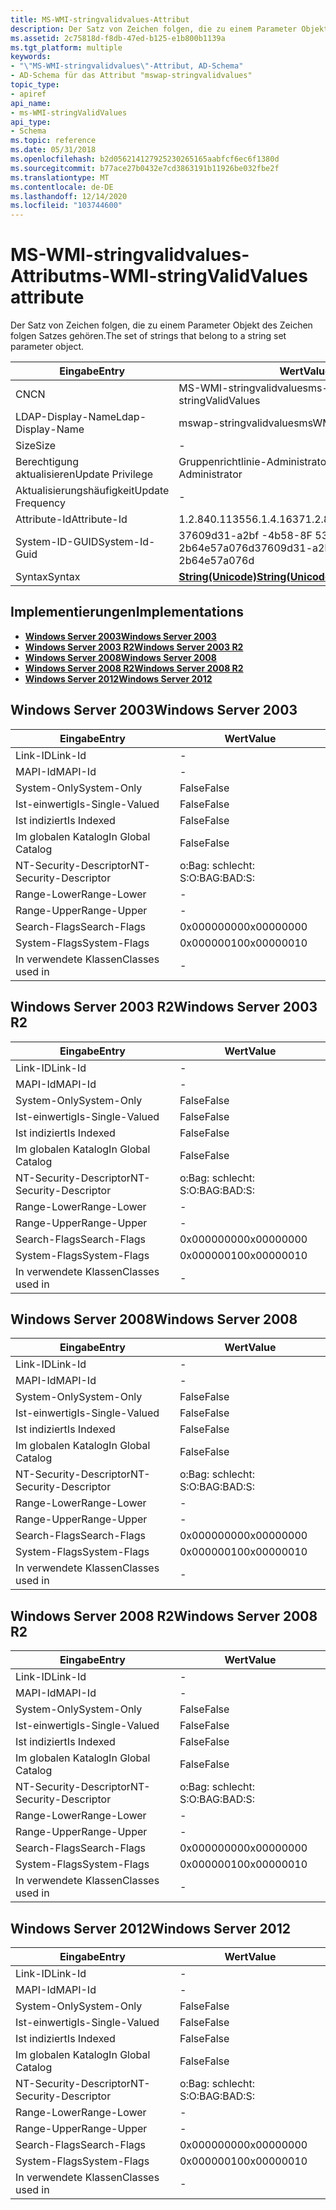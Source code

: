 ```yaml
---
title: MS-WMI-stringvalidvalues-Attribut
description: Der Satz von Zeichen folgen, die zu einem Parameter Objekt des Zeichen folgen Satzes gehören.
ms.assetid: 2c75818d-f8db-47ed-b125-e1b800b1139a
ms.tgt_platform: multiple
keywords:
- "\"MS-WMI-stringvalidvalues\"-Attribut, AD-Schema"
- AD-Schema für das Attribut "mswap-stringvalidvalues"
topic_type:
- apiref
api_name:
- ms-WMI-stringValidValues
api_type:
- Schema
ms.topic: reference
ms.date: 05/31/2018
ms.openlocfilehash: b2d056214127925230265165aabfcf6ec6f1380d
ms.sourcegitcommit: b77ace27b0432e7cd3863191b11926be032fbe2f
ms.translationtype: MT
ms.contentlocale: de-DE
ms.lasthandoff: 12/14/2020
ms.locfileid: "103744600"
---
```

# <a name="ms-wmi-stringvalidvalues-attribute"></a><span data-ttu-id="159b1-105">MS-WMI-stringvalidvalues-Attribut</span><span class="sxs-lookup"><span data-stu-id="159b1-105">ms-WMI-stringValidValues attribute</span></span>

<span data-ttu-id="159b1-106">Der Satz von Zeichen folgen, die zu einem Parameter Objekt des Zeichen folgen Satzes gehören.</span><span class="sxs-lookup"><span data-stu-id="159b1-106">The set of strings that belong to a string set parameter object.</span></span>



| <span data-ttu-id="159b1-107">Eingabe</span><span class="sxs-lookup"><span data-stu-id="159b1-107">Entry</span></span> | <span data-ttu-id="159b1-108">Wert</span><span class="sxs-lookup"><span data-stu-id="159b1-108">Value</span></span> |
|-------------------|---------------------------------------------|
| <span data-ttu-id="159b1-109">CN</span><span class="sxs-lookup"><span data-stu-id="159b1-109">CN</span></span>                | <span data-ttu-id="159b1-110">MS-WMI-stringvalidvalues</span><span class="sxs-lookup"><span data-stu-id="159b1-110">ms-WMI-stringValidValues</span></span>                    |
| <span data-ttu-id="159b1-111">LDAP-Display-Name</span><span class="sxs-lookup"><span data-stu-id="159b1-111">Ldap-Display-Name</span></span> | <span data-ttu-id="159b1-112">mswap-stringvalidvalues</span><span class="sxs-lookup"><span data-stu-id="159b1-112">msWMI-StringValidValues</span></span>                     |
| <span data-ttu-id="159b1-113">Size</span><span class="sxs-lookup"><span data-stu-id="159b1-113">Size</span></span>              | \-                                          |
| <span data-ttu-id="159b1-114">Berechtigung aktualisieren</span><span class="sxs-lookup"><span data-stu-id="159b1-114">Update Privilege</span></span>  | <span data-ttu-id="159b1-115">Gruppenrichtlinie-Administrator</span><span class="sxs-lookup"><span data-stu-id="159b1-115">Group Policy Administrator</span></span>                  |
| <span data-ttu-id="159b1-116">Aktualisierungshäufigkeit</span><span class="sxs-lookup"><span data-stu-id="159b1-116">Update Frequency</span></span>  | \-                                          |
| <span data-ttu-id="159b1-117">Attribute-Id</span><span class="sxs-lookup"><span data-stu-id="159b1-117">Attribute-Id</span></span>      | <span data-ttu-id="159b1-118">1.2.840.113556.1.4.1637</span><span class="sxs-lookup"><span data-stu-id="159b1-118">1.2.840.113556.1.4.1637</span></span>                     |
| <span data-ttu-id="159b1-119">System-ID-GUID</span><span class="sxs-lookup"><span data-stu-id="159b1-119">System-Id-Guid</span></span>    | <span data-ttu-id="159b1-120">37609d31-a2bf -4b58-8F 53-2b64e57a076d</span><span class="sxs-lookup"><span data-stu-id="159b1-120">37609d31-a2bf-4b58-8f53-2b64e57a076d</span></span>        |
| <span data-ttu-id="159b1-121">Syntax</span><span class="sxs-lookup"><span data-stu-id="159b1-121">Syntax</span></span>            | [<span data-ttu-id="159b1-122">**String(Unicode)**</span><span class="sxs-lookup"><span data-stu-id="159b1-122">**String(Unicode)**</span></span>](s-string-unicode.md) |



## <a name="implementations"></a><span data-ttu-id="159b1-123">Implementierungen</span><span class="sxs-lookup"><span data-stu-id="159b1-123">Implementations</span></span>

-   [<span data-ttu-id="159b1-124">**Windows Server 2003**</span><span class="sxs-lookup"><span data-stu-id="159b1-124">**Windows Server 2003**</span></span>](#windows-server-2003)
-   [<span data-ttu-id="159b1-125">**Windows Server 2003 R2**</span><span class="sxs-lookup"><span data-stu-id="159b1-125">**Windows Server 2003 R2**</span></span>](#windows-server-2003-r2)
-   [<span data-ttu-id="159b1-126">**Windows Server 2008**</span><span class="sxs-lookup"><span data-stu-id="159b1-126">**Windows Server 2008**</span></span>](#windows-server-2008)
-   [<span data-ttu-id="159b1-127">**Windows Server 2008 R2**</span><span class="sxs-lookup"><span data-stu-id="159b1-127">**Windows Server 2008 R2**</span></span>](#windows-server-2008-r2)
-   [<span data-ttu-id="159b1-128">**Windows Server 2012**</span><span class="sxs-lookup"><span data-stu-id="159b1-128">**Windows Server 2012**</span></span>](#windows-server-2012)

## <a name="windows-server-2003"></a><span data-ttu-id="159b1-129">Windows Server 2003</span><span class="sxs-lookup"><span data-stu-id="159b1-129">Windows Server 2003</span></span>



| <span data-ttu-id="159b1-130">Eingabe</span><span class="sxs-lookup"><span data-stu-id="159b1-130">Entry</span></span> | <span data-ttu-id="159b1-131">Wert</span><span class="sxs-lookup"><span data-stu-id="159b1-131">Value</span></span> |
|------------------------|--------------|
| <span data-ttu-id="159b1-132">Link-ID</span><span class="sxs-lookup"><span data-stu-id="159b1-132">Link-Id</span></span>                | \-           |
| <span data-ttu-id="159b1-133">MAPI-Id</span><span class="sxs-lookup"><span data-stu-id="159b1-133">MAPI-Id</span></span>                | \-           |
| <span data-ttu-id="159b1-134">System-Only</span><span class="sxs-lookup"><span data-stu-id="159b1-134">System-Only</span></span>            | <span data-ttu-id="159b1-135">False</span><span class="sxs-lookup"><span data-stu-id="159b1-135">False</span></span>        |
| <span data-ttu-id="159b1-136">Ist-einwertig</span><span class="sxs-lookup"><span data-stu-id="159b1-136">Is-Single-Valued</span></span>       | <span data-ttu-id="159b1-137">False</span><span class="sxs-lookup"><span data-stu-id="159b1-137">False</span></span>        |
| <span data-ttu-id="159b1-138">Ist indiziert</span><span class="sxs-lookup"><span data-stu-id="159b1-138">Is Indexed</span></span>             | <span data-ttu-id="159b1-139">False</span><span class="sxs-lookup"><span data-stu-id="159b1-139">False</span></span>        |
| <span data-ttu-id="159b1-140">Im globalen Katalog</span><span class="sxs-lookup"><span data-stu-id="159b1-140">In Global Catalog</span></span>      | <span data-ttu-id="159b1-141">False</span><span class="sxs-lookup"><span data-stu-id="159b1-141">False</span></span>        |
| <span data-ttu-id="159b1-142">NT-Security-Descriptor</span><span class="sxs-lookup"><span data-stu-id="159b1-142">NT-Security-Descriptor</span></span> | <span data-ttu-id="159b1-143">o:Bag: schlecht: S:</span><span class="sxs-lookup"><span data-stu-id="159b1-143">O:BAG:BAD:S:</span></span> |
| <span data-ttu-id="159b1-144">Range-Lower</span><span class="sxs-lookup"><span data-stu-id="159b1-144">Range-Lower</span></span>            | \-           |
| <span data-ttu-id="159b1-145">Range-Upper</span><span class="sxs-lookup"><span data-stu-id="159b1-145">Range-Upper</span></span>            | \-           |
| <span data-ttu-id="159b1-146">Search-Flags</span><span class="sxs-lookup"><span data-stu-id="159b1-146">Search-Flags</span></span>           | <span data-ttu-id="159b1-147">0x00000000</span><span class="sxs-lookup"><span data-stu-id="159b1-147">0x00000000</span></span>   |
| <span data-ttu-id="159b1-148">System-Flags</span><span class="sxs-lookup"><span data-stu-id="159b1-148">System-Flags</span></span>           | <span data-ttu-id="159b1-149">0x00000010</span><span class="sxs-lookup"><span data-stu-id="159b1-149">0x00000010</span></span>   |
| <span data-ttu-id="159b1-150">In verwendete Klassen</span><span class="sxs-lookup"><span data-stu-id="159b1-150">Classes used in</span></span>        | \-           |



## <a name="windows-server-2003-r2"></a><span data-ttu-id="159b1-151">Windows Server 2003 R2</span><span class="sxs-lookup"><span data-stu-id="159b1-151">Windows Server 2003 R2</span></span>



| <span data-ttu-id="159b1-152">Eingabe</span><span class="sxs-lookup"><span data-stu-id="159b1-152">Entry</span></span> | <span data-ttu-id="159b1-153">Wert</span><span class="sxs-lookup"><span data-stu-id="159b1-153">Value</span></span> |
|------------------------|--------------|
| <span data-ttu-id="159b1-154">Link-ID</span><span class="sxs-lookup"><span data-stu-id="159b1-154">Link-Id</span></span>                | \-           |
| <span data-ttu-id="159b1-155">MAPI-Id</span><span class="sxs-lookup"><span data-stu-id="159b1-155">MAPI-Id</span></span>                | \-           |
| <span data-ttu-id="159b1-156">System-Only</span><span class="sxs-lookup"><span data-stu-id="159b1-156">System-Only</span></span>            | <span data-ttu-id="159b1-157">False</span><span class="sxs-lookup"><span data-stu-id="159b1-157">False</span></span>        |
| <span data-ttu-id="159b1-158">Ist-einwertig</span><span class="sxs-lookup"><span data-stu-id="159b1-158">Is-Single-Valued</span></span>       | <span data-ttu-id="159b1-159">False</span><span class="sxs-lookup"><span data-stu-id="159b1-159">False</span></span>        |
| <span data-ttu-id="159b1-160">Ist indiziert</span><span class="sxs-lookup"><span data-stu-id="159b1-160">Is Indexed</span></span>             | <span data-ttu-id="159b1-161">False</span><span class="sxs-lookup"><span data-stu-id="159b1-161">False</span></span>        |
| <span data-ttu-id="159b1-162">Im globalen Katalog</span><span class="sxs-lookup"><span data-stu-id="159b1-162">In Global Catalog</span></span>      | <span data-ttu-id="159b1-163">False</span><span class="sxs-lookup"><span data-stu-id="159b1-163">False</span></span>        |
| <span data-ttu-id="159b1-164">NT-Security-Descriptor</span><span class="sxs-lookup"><span data-stu-id="159b1-164">NT-Security-Descriptor</span></span> | <span data-ttu-id="159b1-165">o:Bag: schlecht: S:</span><span class="sxs-lookup"><span data-stu-id="159b1-165">O:BAG:BAD:S:</span></span> |
| <span data-ttu-id="159b1-166">Range-Lower</span><span class="sxs-lookup"><span data-stu-id="159b1-166">Range-Lower</span></span>            | \-           |
| <span data-ttu-id="159b1-167">Range-Upper</span><span class="sxs-lookup"><span data-stu-id="159b1-167">Range-Upper</span></span>            | \-           |
| <span data-ttu-id="159b1-168">Search-Flags</span><span class="sxs-lookup"><span data-stu-id="159b1-168">Search-Flags</span></span>           | <span data-ttu-id="159b1-169">0x00000000</span><span class="sxs-lookup"><span data-stu-id="159b1-169">0x00000000</span></span>   |
| <span data-ttu-id="159b1-170">System-Flags</span><span class="sxs-lookup"><span data-stu-id="159b1-170">System-Flags</span></span>           | <span data-ttu-id="159b1-171">0x00000010</span><span class="sxs-lookup"><span data-stu-id="159b1-171">0x00000010</span></span>   |
| <span data-ttu-id="159b1-172">In verwendete Klassen</span><span class="sxs-lookup"><span data-stu-id="159b1-172">Classes used in</span></span>        | \-           |



## <a name="windows-server-2008"></a><span data-ttu-id="159b1-173">Windows Server 2008</span><span class="sxs-lookup"><span data-stu-id="159b1-173">Windows Server 2008</span></span>



| <span data-ttu-id="159b1-174">Eingabe</span><span class="sxs-lookup"><span data-stu-id="159b1-174">Entry</span></span> | <span data-ttu-id="159b1-175">Wert</span><span class="sxs-lookup"><span data-stu-id="159b1-175">Value</span></span> |
|------------------------|--------------|
| <span data-ttu-id="159b1-176">Link-ID</span><span class="sxs-lookup"><span data-stu-id="159b1-176">Link-Id</span></span>                | \-           |
| <span data-ttu-id="159b1-177">MAPI-Id</span><span class="sxs-lookup"><span data-stu-id="159b1-177">MAPI-Id</span></span>                | \-           |
| <span data-ttu-id="159b1-178">System-Only</span><span class="sxs-lookup"><span data-stu-id="159b1-178">System-Only</span></span>            | <span data-ttu-id="159b1-179">False</span><span class="sxs-lookup"><span data-stu-id="159b1-179">False</span></span>        |
| <span data-ttu-id="159b1-180">Ist-einwertig</span><span class="sxs-lookup"><span data-stu-id="159b1-180">Is-Single-Valued</span></span>       | <span data-ttu-id="159b1-181">False</span><span class="sxs-lookup"><span data-stu-id="159b1-181">False</span></span>        |
| <span data-ttu-id="159b1-182">Ist indiziert</span><span class="sxs-lookup"><span data-stu-id="159b1-182">Is Indexed</span></span>             | <span data-ttu-id="159b1-183">False</span><span class="sxs-lookup"><span data-stu-id="159b1-183">False</span></span>        |
| <span data-ttu-id="159b1-184">Im globalen Katalog</span><span class="sxs-lookup"><span data-stu-id="159b1-184">In Global Catalog</span></span>      | <span data-ttu-id="159b1-185">False</span><span class="sxs-lookup"><span data-stu-id="159b1-185">False</span></span>        |
| <span data-ttu-id="159b1-186">NT-Security-Descriptor</span><span class="sxs-lookup"><span data-stu-id="159b1-186">NT-Security-Descriptor</span></span> | <span data-ttu-id="159b1-187">o:Bag: schlecht: S:</span><span class="sxs-lookup"><span data-stu-id="159b1-187">O:BAG:BAD:S:</span></span> |
| <span data-ttu-id="159b1-188">Range-Lower</span><span class="sxs-lookup"><span data-stu-id="159b1-188">Range-Lower</span></span>            | \-           |
| <span data-ttu-id="159b1-189">Range-Upper</span><span class="sxs-lookup"><span data-stu-id="159b1-189">Range-Upper</span></span>            | \-           |
| <span data-ttu-id="159b1-190">Search-Flags</span><span class="sxs-lookup"><span data-stu-id="159b1-190">Search-Flags</span></span>           | <span data-ttu-id="159b1-191">0x00000000</span><span class="sxs-lookup"><span data-stu-id="159b1-191">0x00000000</span></span>   |
| <span data-ttu-id="159b1-192">System-Flags</span><span class="sxs-lookup"><span data-stu-id="159b1-192">System-Flags</span></span>           | <span data-ttu-id="159b1-193">0x00000010</span><span class="sxs-lookup"><span data-stu-id="159b1-193">0x00000010</span></span>   |
| <span data-ttu-id="159b1-194">In verwendete Klassen</span><span class="sxs-lookup"><span data-stu-id="159b1-194">Classes used in</span></span>        | \-           |



## <a name="windows-server-2008-r2"></a><span data-ttu-id="159b1-195">Windows Server 2008 R2</span><span class="sxs-lookup"><span data-stu-id="159b1-195">Windows Server 2008 R2</span></span>



| <span data-ttu-id="159b1-196">Eingabe</span><span class="sxs-lookup"><span data-stu-id="159b1-196">Entry</span></span> | <span data-ttu-id="159b1-197">Wert</span><span class="sxs-lookup"><span data-stu-id="159b1-197">Value</span></span> |
|------------------------|--------------|
| <span data-ttu-id="159b1-198">Link-ID</span><span class="sxs-lookup"><span data-stu-id="159b1-198">Link-Id</span></span>                | \-           |
| <span data-ttu-id="159b1-199">MAPI-Id</span><span class="sxs-lookup"><span data-stu-id="159b1-199">MAPI-Id</span></span>                | \-           |
| <span data-ttu-id="159b1-200">System-Only</span><span class="sxs-lookup"><span data-stu-id="159b1-200">System-Only</span></span>            | <span data-ttu-id="159b1-201">False</span><span class="sxs-lookup"><span data-stu-id="159b1-201">False</span></span>        |
| <span data-ttu-id="159b1-202">Ist-einwertig</span><span class="sxs-lookup"><span data-stu-id="159b1-202">Is-Single-Valued</span></span>       | <span data-ttu-id="159b1-203">False</span><span class="sxs-lookup"><span data-stu-id="159b1-203">False</span></span>        |
| <span data-ttu-id="159b1-204">Ist indiziert</span><span class="sxs-lookup"><span data-stu-id="159b1-204">Is Indexed</span></span>             | <span data-ttu-id="159b1-205">False</span><span class="sxs-lookup"><span data-stu-id="159b1-205">False</span></span>        |
| <span data-ttu-id="159b1-206">Im globalen Katalog</span><span class="sxs-lookup"><span data-stu-id="159b1-206">In Global Catalog</span></span>      | <span data-ttu-id="159b1-207">False</span><span class="sxs-lookup"><span data-stu-id="159b1-207">False</span></span>        |
| <span data-ttu-id="159b1-208">NT-Security-Descriptor</span><span class="sxs-lookup"><span data-stu-id="159b1-208">NT-Security-Descriptor</span></span> | <span data-ttu-id="159b1-209">o:Bag: schlecht: S:</span><span class="sxs-lookup"><span data-stu-id="159b1-209">O:BAG:BAD:S:</span></span> |
| <span data-ttu-id="159b1-210">Range-Lower</span><span class="sxs-lookup"><span data-stu-id="159b1-210">Range-Lower</span></span>            | \-           |
| <span data-ttu-id="159b1-211">Range-Upper</span><span class="sxs-lookup"><span data-stu-id="159b1-211">Range-Upper</span></span>            | \-           |
| <span data-ttu-id="159b1-212">Search-Flags</span><span class="sxs-lookup"><span data-stu-id="159b1-212">Search-Flags</span></span>           | <span data-ttu-id="159b1-213">0x00000000</span><span class="sxs-lookup"><span data-stu-id="159b1-213">0x00000000</span></span>   |
| <span data-ttu-id="159b1-214">System-Flags</span><span class="sxs-lookup"><span data-stu-id="159b1-214">System-Flags</span></span>           | <span data-ttu-id="159b1-215">0x00000010</span><span class="sxs-lookup"><span data-stu-id="159b1-215">0x00000010</span></span>   |
| <span data-ttu-id="159b1-216">In verwendete Klassen</span><span class="sxs-lookup"><span data-stu-id="159b1-216">Classes used in</span></span>        | \-           |



## <a name="windows-server-2012"></a><span data-ttu-id="159b1-217">Windows Server 2012</span><span class="sxs-lookup"><span data-stu-id="159b1-217">Windows Server 2012</span></span>



| <span data-ttu-id="159b1-218">Eingabe</span><span class="sxs-lookup"><span data-stu-id="159b1-218">Entry</span></span> | <span data-ttu-id="159b1-219">Wert</span><span class="sxs-lookup"><span data-stu-id="159b1-219">Value</span></span> |
|------------------------|--------------|
| <span data-ttu-id="159b1-220">Link-ID</span><span class="sxs-lookup"><span data-stu-id="159b1-220">Link-Id</span></span>                | \-           |
| <span data-ttu-id="159b1-221">MAPI-Id</span><span class="sxs-lookup"><span data-stu-id="159b1-221">MAPI-Id</span></span>                | \-           |
| <span data-ttu-id="159b1-222">System-Only</span><span class="sxs-lookup"><span data-stu-id="159b1-222">System-Only</span></span>            | <span data-ttu-id="159b1-223">False</span><span class="sxs-lookup"><span data-stu-id="159b1-223">False</span></span>        |
| <span data-ttu-id="159b1-224">Ist-einwertig</span><span class="sxs-lookup"><span data-stu-id="159b1-224">Is-Single-Valued</span></span>       | <span data-ttu-id="159b1-225">False</span><span class="sxs-lookup"><span data-stu-id="159b1-225">False</span></span>        |
| <span data-ttu-id="159b1-226">Ist indiziert</span><span class="sxs-lookup"><span data-stu-id="159b1-226">Is Indexed</span></span>             | <span data-ttu-id="159b1-227">False</span><span class="sxs-lookup"><span data-stu-id="159b1-227">False</span></span>        |
| <span data-ttu-id="159b1-228">Im globalen Katalog</span><span class="sxs-lookup"><span data-stu-id="159b1-228">In Global Catalog</span></span>      | <span data-ttu-id="159b1-229">False</span><span class="sxs-lookup"><span data-stu-id="159b1-229">False</span></span>        |
| <span data-ttu-id="159b1-230">NT-Security-Descriptor</span><span class="sxs-lookup"><span data-stu-id="159b1-230">NT-Security-Descriptor</span></span> | <span data-ttu-id="159b1-231">o:Bag: schlecht: S:</span><span class="sxs-lookup"><span data-stu-id="159b1-231">O:BAG:BAD:S:</span></span> |
| <span data-ttu-id="159b1-232">Range-Lower</span><span class="sxs-lookup"><span data-stu-id="159b1-232">Range-Lower</span></span>            | \-           |
| <span data-ttu-id="159b1-233">Range-Upper</span><span class="sxs-lookup"><span data-stu-id="159b1-233">Range-Upper</span></span>            | \-           |
| <span data-ttu-id="159b1-234">Search-Flags</span><span class="sxs-lookup"><span data-stu-id="159b1-234">Search-Flags</span></span>           | <span data-ttu-id="159b1-235">0x00000000</span><span class="sxs-lookup"><span data-stu-id="159b1-235">0x00000000</span></span>   |
| <span data-ttu-id="159b1-236">System-Flags</span><span class="sxs-lookup"><span data-stu-id="159b1-236">System-Flags</span></span>           | <span data-ttu-id="159b1-237">0x00000010</span><span class="sxs-lookup"><span data-stu-id="159b1-237">0x00000010</span></span>   |
| <span data-ttu-id="159b1-238">In verwendete Klassen</span><span class="sxs-lookup"><span data-stu-id="159b1-238">Classes used in</span></span>        | \-           |



 

 




